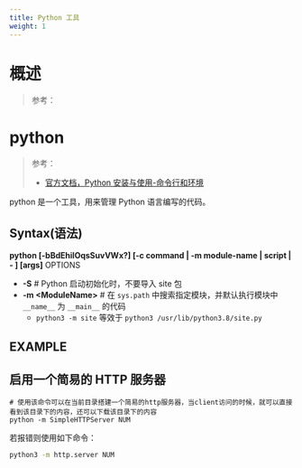 ```yaml
---
title: Python 工具
weight: 1
---
```


# 概述

> 参考：

# python

> 参考：
> 
> - [官方文档，Python 安装与使用-命令行和环境](https://docs.python.org/3/using/cmdline.html)

python 是一个工具，用来管理 Python 语言编写的代码。

## Syntax(语法)

**python \[-bBdEhiIOqsSuvVWx?] \[-c command | -m module-name | script | - ] \[args]**
OPTIONS

- **-S** # Python 启动初始化时，不要导入 site 包
- **-m \<ModuleName>** # 在 `sys.path` 中搜索指定模块，并默认执行模块中 `__name__` 为 `__main__` 的代码
  - `python3 -m site` 等效于 `python3 /usr/lib/python3.8/site.py`

## EXAMPLE

## 启用一个简易的 HTTP 服务器

```
# 使用该命令可以在当前目录搭建一个简易的http服务器，当client访问的时候，就可以直接看到该目录下的内容，还可以下载该目录下的内容
python -m SimpleHTTPServer NUM
```

若报错则使用如下命令：

```bash
python3 -m http.server NUM
```
